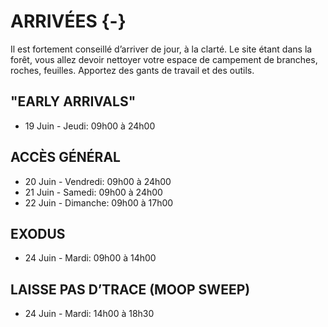 # ARRIVÉES {-}

Il est fortement conseillé d’arriver de jour, à la clarté. Le site étant dans la forêt, vous allez devoir nettoyer votre espace de campement de branches, roches, feuilles. Apportez des gants de travail et des outils. 

<h2><span> "EARLY ARRIVALS" </span></h2> 

* 19 Juin - Jeudi: 09h00 à 24h00 

<h2><span> ACCÈS GÉNÉRAL </span></h2> 

* 20 Juin - Vendredi: 09h00 à 24h00 
* 21 Juin - Samedi: 09h00 à 24h00  
* 22 Juin - Dimanche: 09h00 à 17h00 

<h2><span> EXODUS </span></h2> 

* 24 Juin - Mardi: 09h00 à 14h00 

<h2><span> LAISSE PAS D’TRACE (MOOP SWEEP) </span></h2> 

* 24 Juin - Mardi: 14h00 à 18h30


